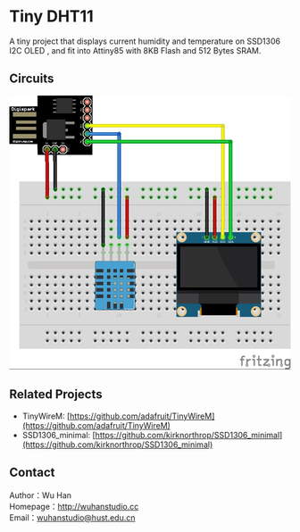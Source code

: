# Tiny DHT11

A tiny project that displays current humidity and temperature on SSD1306 I2C OLED , and fit into Attiny85 with 8KB Flash and 512 Bytes SRAM. 

## Circuits

![](tiny-dht11.jpg)

## Related Projects

- TinyWireM: [https://github.com/adafruit/TinyWireM](https://github.com/adafruit/TinyWireM)
- SSD1306_minimal: [https://github.com/kirknorthrop/SSD1306_minimal](https://github.com/kirknorthrop/SSD1306_minimal)

## Contact

Author：Wu Han  
Homepage：http://wuhanstudio.cc  
Email：wuhanstudio@hust.edu.cn  
